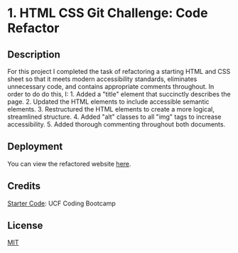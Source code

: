 # 1. HTML CSS Git Challenge: Code Refactor

## Description

For this project I completed the task of refactoring a starting HTML and CSS sheet so that it meets modern accessibility standards, eliminates unnecessary code, and contains appropriate comments throughout. In order to do do this, I:
    1. Added a "title" element that succinctly describes the page.
    2. Updated the HTML elements to include accessible semantic elements.
    3. Restructured the HTML elements to create a more logical, streamlined structure.
    4. Added "alt" classes to all "img" tags to increase accessibility.
    5. Added thorough commenting throughout both documents.

## Deployment

You can view the refactored website [here](https://aidanamato.github.io/horiseon/).

## Credits

[Starter Code](https://github.com/coding-boot-camp/urban-octo-telegram): UCF Coding Bootcamp

## License

[MIT](./LICENSE.txt)
